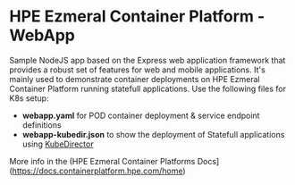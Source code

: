 # HPE Ezmeral Container Platform - WebApp
Sample NodeJS app based on the Express web application framework that provides a robust set of features for web and mobile applications.
It's mainly used to demonstrate container deployments on HPE Ezmeral Container Platform running statefull applications.   Use the following files for K8s setup: <br>
- **webapp.yaml** for POD container deployment & service endpoint definitions
- **webapp-kubedir.json** to show the deployment of Statefull applications using [KubeDirector](https://github.com/bluek8s/kubedirector)

More info in the (HPE Ezmeral Container Platforms Docs] (https://docs.containerplatform.hpe.com/home)
